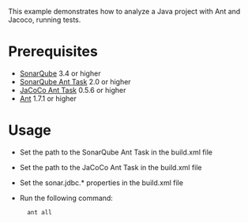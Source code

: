 This example demonstrates how to analyze a Java project with Ant and Jacoco, running tests.

Prerequisites
=============
* [SonarQube](http://www.sonarsource.org/downloads/) 3.4 or higher
* [SonarQube Ant Task](http://docs.codehaus.org/x/QYKxDQ) 2.0 or higher
* [JaCoCo Ant Task](http://www.eclemma.org/jacoco/) 0.5.6 or higher
* [Ant](http://ant.apache.org/) 1.7.1 or higher

Usage
=====
* Set the path to the SonarQube Ant Task in the build.xml file
* Set the path to the JaCoCo Ant Task in the build.xml file
* Set the sonar.jdbc.* properties in the build.xml file
* Run the following command:

        ant all
